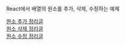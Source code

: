 React에서 배열의 원소를 추가, 삭제, 수정하는 예제  

[원소 추가 정리글](https://limjunho.github.io/2020/09/17/Array_Append_Example.html)  
[원소 삭제 정리글](https://limjunho.github.io/2020/09/21/Array_Delete_Example.html)  
[원소 수정 정리글](https://limjunho.github.io/2020/09/21/Array_Modify_Example.html)  